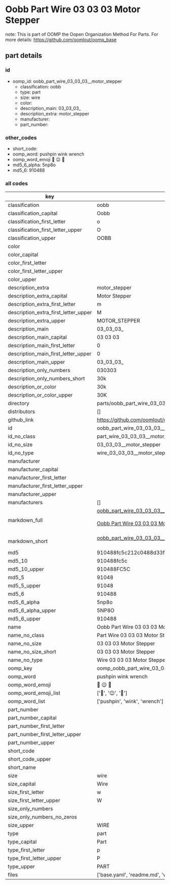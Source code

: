 # Oobb Part Wire 03 03 03  Motor Stepper  

note: This is part of OOMP the Oopen Organization Method For Parts. For more details: https://github.com/oomlout/oomp_base

##  part details





### id
* oomp_id: oobb_part_wire_03_03_03__motor_stepper
  * classification: oobb
  * type: part
  * size: wire
  * color: 
  * description_main: 03_03_03_
  * description_extra: motor_stepper
  * manufacturer: 
  * part_number: 

### other_codes
* short_code: 
* oomp_word: pushpin wink wrench
* oomp_word_emoji :pushpin: :wink: :wrench:
* md5_6_alpha: 5np8o
* md5_6: 910488

### all codes 
| key | value |  
| --- | --- |  
| classification | oobb |  
| classification_capital | Oobb |  
| classification_first_letter | o |  
| classification_first_letter_upper | O |  
| classification_upper | OOBB |  
| color |  |  
| color_capital |  |  
| color_first_letter |  |  
| color_first_letter_upper |  |  
| color_upper |  |  
| description_extra | motor_stepper |  
| description_extra_capital | Motor Stepper |  
| description_extra_first_letter | m |  
| description_extra_first_letter_upper | M |  
| description_extra_upper | MOTOR_STEPPER |  
| description_main | 03_03_03_ |  
| description_main_capital | 03 03 03  |  
| description_main_first_letter | 0 |  
| description_main_first_letter_upper | 0 |  
| description_main_upper | 03_03_03_ |  
| description_only_numbers | 030303 |  
| description_only_numbers_short | 30k |  
| description_or_color | 30k |  
| description_or_color_upper | 30K |  
| directory | parts/oobb_part_wire_03_03_03__motor_stepper |  
| distributors | [] |  
| github_link | https://github.com/oomlout/oomlout_oomp_part_src/tree/main/parts/oobb_part_wire_03_03_03__motor_stepper/working |  
| id | oobb_part_wire_03_03_03__motor_stepper |  
| id_no_class | part_wire_03_03_03__motor_stepper |  
| id_no_size | 03_03_03__motor_stepper |  
| id_no_type | wire_03_03_03__motor_stepper |  
| manufacturer |  |  
| manufacturer_capital |  |  
| manufacturer_first_letter |  |  
| manufacturer_first_letter_upper |  |  
| manufacturer_upper |  |  
| manufacturers | [] |  
| markdown_full | [oobb_part_wire_03_03_03__motor_stepper](https://github.com/oomlout/oomlout_oomp_part_src/tree/main/parts/oobb_part_wire_03_03_03__motor_stepper/working)<br>[](https://github.com/oomlout/oomlout_oomp_part_src/tree/main/parts/oobb_part_wire_03_03_03__motor_stepper/working)<br>[Oobb Part Wire 03 03 03  Motor Stepper](https://github.com/oomlout/oomlout_oomp_part_src/tree/main/parts/oobb_part_wire_03_03_03__motor_stepper/working)<br><br> |  
| markdown_short | [oobb_part_wire_03_03_03__motor_stepper](https://github.com/oomlout/oomlout_oomp_part_src/tree/main/parts/oobb_part_wire_03_03_03__motor_stepper/working)<br><br> |  
| md5 | 910488fc5c212c0488d33fcc6df393ac |  
| md5_10 | 910488fc5c |  
| md5_10_upper | 910488FC5C |  
| md5_5 | 91048 |  
| md5_5_upper | 91048 |  
| md5_6 | 910488 |  
| md5_6_alpha | 5np8o |  
| md5_6_alpha_upper | 5NP8O |  
| md5_6_upper | 910488 |  
| name | Oobb Part Wire 03 03 03  Motor Stepper |  
| name_no_class | Part Wire 03 03 03  Motor Stepper |  
| name_no_size | 03 03 03  Motor Stepper |  
| name_no_size_short | 03 03 03  Motor Stepper |  
| name_no_type | Wire 03 03 03  Motor Stepper |  
| oomp_key | oomp_oobb_part_wire_03_03_03__motor_stepper |  
| oomp_word | pushpin wink wrench |  
| oomp_word_emoji | :pushpin: :wink: :wrench: |  
| oomp_word_emoji_list | [':pushpin:', ':wink:', ':wrench:'] |  
| oomp_word_list | ['pushpin', 'wink', 'wrench'] |  
| part_number |  |  
| part_number_capital |  |  
| part_number_first_letter |  |  
| part_number_first_letter_upper |  |  
| part_number_upper |  |  
| short_code |  |  
| short_code_upper |  |  
| short_name |  |  
| size | wire |  
| size_capital | Wire |  
| size_first_letter | w |  
| size_first_letter_upper | W |  
| size_only_numbers |  |  
| size_only_numbers_no_zeros |  |  
| size_upper | WIRE |  
| type | part |  
| type_capital | Part |  
| type_first_letter | p |  
| type_first_letter_upper | P |  
| type_upper | PART |  
| files | ['base.yaml', 'readme.md', 'working.json', 'working.yaml'] |  
